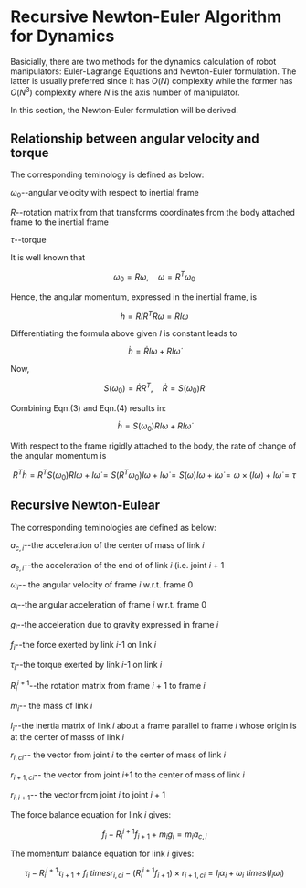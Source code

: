 # Recursive Newton-Euler Algorithm for Dynamics

Basicially, there are two methods for the dynamics calculation of robot manipulators: Euler-Lagrange Equations and Newton-Euler formulation. The latter is usually preferred since it has $O(N)$ complexity while the former has $O(N^{3})$ complexity where $N$ is the axis number of manipulator.

In this section, the Newton-Euler formulation will be derived.

## Relationship between angular velocity and torque

The corresponding teminology is defined as below:

$\omega_{0}$--angular velocity with respect to inertial frame

$R$--rotation matrix from that transforms coordinates from the body attached frame to the inertial frame

$\tau$--torque

It is well known that 

$$\omega_{0} = R\omega, \quad \omega=R^{T}\omega_{0}\tag{1}$$

Hence, the angular momentum, expressed in the inertial frame, is

$$h = RIR^{T}R\omega=RI\omega\tag{2}$$

Differentiating the formula above given $I$ is constant leads to

$$\dot{h} = \dot{R}I\omega + RI\dot{\omega}\tag{3}$$

Now,

$$S(\omega_{0}) = \dot{R}R^{T}, \quad \dot{R}=S(\omega_{0})R\tag{4}$$

Combining Eqn.(3) and Eqn.(4) results in:

$$\dot{h} = S(\omega_{0})RI\omega + RI\dot{\omega}\tag{5}$$

With respect to the frame rigidly attached to the body, the rate of change of the angular momentum is

$$R^{T}\dot{h} = R^{T}S(\omega_{0})RI\omega + I\dot{\omega} 
               = S(R^{T}\omega_{0})I\omega + I\dot{\omega} 
               = S(\omega)I\omega + I\dot{\omega} 
               = \omega \times (I\omega) + I\dot{\omega} 
               = \tau\tag{6}$$

## Recursive Newton-Eulear

The corresponding teminologies are defined as below:

$a_{c,i}$--the acceleration of the center of mass of link $i$

$a_{e,i}$--the acceleration of the end of of link $i$ (i.e. joint $i$ + 1

$\omega_{i}$-- the angular velocity of frame $i$ w.r.t. frame 0

$\alpha_{i}$--the angular acceleration of frame $i$ w.r.t. frame 0

$g_{i}$--the acceleration due to gravity expressed in frame $i$

$f_{i}$--the force exerted by link $i$-1 on link $i$

$\tau_{i}$--the torque exerted by link $i$-1 on link $i$

$R_{i}^{i+1}$--the rotation matrix from frame $i$ + 1 to frame $i$

$m_{i}$-- the mass of link $i$

$I_{i}$--the inertia matrix of link $i$ about a frame parallel to frame $i$ whose origin is at the center of masss of link $i$

$r_{i,ci}$-- the vector from joint $i$ to the center of mass of link $i$

$r_{i+1, ci}$-- the vector from joint $i$+1 to the center of mass of link $i$

$r_{i,i+1}$-- the vector from joint $i$ to joint $i$ + 1

The force balance equation for link $i$ gives:

$$f_{i}-R_{i}^{i+1}f_{i+1}+m_{i}g_{i} = m_{i}a_{c,i}\tag{7}$$

The momentum balance equation for link $i$ gives:

$$\tau_{i}-R_{i}^{i+1}\tau_{i+1} + f_{i} \ times r_{i,ci}-(R_{i}^{i+1}f_{i+1})\times r_{i+1, ci} = I_{i}\alpha_{i} + \omega_{i} \ times (I_{i}\omega_{i})\tag{8}$$

